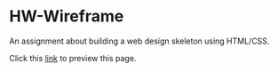 # HW-Wireframe
An assignment about building a web design skeleton using HTML/CSS.


Click this [link](https://itshally.github.io/HW-Wireframe/) to preview this page.
